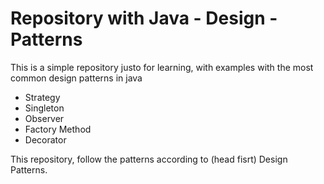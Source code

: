 # Repository with Java - Design - Patterns

This is a simple repository justo for learning, with examples with the most common design patterns in java

* Strategy
* Singleton
* Observer
* Factory Method
* Decorator

This repository, follow the patterns according to (head fisrt) Design Patterns.
